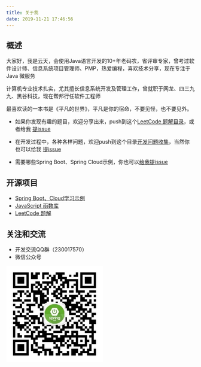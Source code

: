 ```yaml
---
title: 关于我
date: 2019-11-21 17:46:56
---
```


## 概述

大家好，我是云天，会使用Java语言开发的10+年老码农，省评审专家，曾考过软件设计师、信息系统项目管理师、PMP，热爱编程，喜欢技术分享，现在专注于 Java 微服务

计算机专业技术扎实，尤其擅长信息系统开发及管理工作，曾就职于网龙、四三九九、黑谷科技，现在帮邦行任软件工程师

最喜欢读的一本书是《平凡的世界》，平凡是你的宿命，不要见怪，也不要见外。

- 如果你发现有趣的题目，欢迎分享出来，push到这个[LeetCode 题解目录](https://github.com/smltq/spring-boot-demo/tree/master/leetcode)，或者给我 [提issue](https://github.com/smltq/spring-boot-demo/issues)

- 在开发过程中，各种各样问题，欢迎push到这个目录[开发问题收集](https://github.com/smltq/blog/tree/master/source/_posts/javaGather)，当然你也可以给我 [提issue](https://github.com/smltq/blog/issues)

- 需要哪些Spring Boot、Spring Cloud示例，你也可以[给我提issue](https://github.com/smltq/spring-boot-demo/issues)

## 开源项目

- [Spring Boot、Cloud学习示例](https://github.com/smltq/spring-boot-demo)
- [JavaScript 函数库](https://github.com/smltq/jPublic)
- [LeetCode 题解](https://github.com/smltq/spring-boot-demo/tree/master/leetcode)

## 关注和交流

- 开发交流QQ群（230017570）
- 微信公众号

![微信公众号](/images/qrcode.jpg)